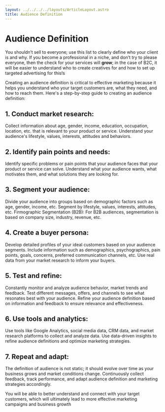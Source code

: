 ```yaml
---
layout: ../../../../layouts/ArticleLayout.astro
title: Audience Definition
---
```


# Audience Definition

You shouldn’t sell to everyone; use this list to clearly define who your client is and why. If you become a professional in a niche, and don’t try to please everyone, then the check for your services will **grow**; in the case of B2C, it will be easier to understand who to create creatives for and how to set up targeted advertising for this!s

Creating an audience definition is critical to effective marketing because it helps you understand who your target customers are, what they need, and how to reach them. Here's a step-by-step guide to creating an audience definition:

## 1. Conduct market research:
Collect information about age, gender, income, education, occupation, location, etc. that is relevant to your product or service.
Understand your audience's lifestyle, values, interests, attitudes and behaviors.

## 2. Identify pain points and needs:
Identify specific problems or pain points that your audience faces that your product or service can solve. Understand what your audience wants, what motivates them, and what solutions they are looking for.

## 3. Segment your audience:
Divide your audience into groups based on demographic factors such as age, gender, income, etc. Segment by lifestyle, values, interests, attitudes, etc.
Firmographic Segmentation (B2B): For B2B audiences, segmentation is based on company size, industry, revenue, etc.

## 4. Create a buyer persona:
Develop detailed profiles of your ideal customers based on your audience segments.
Include information such as demographics, psychographics, pain points, goals, concerns, preferred communication channels, etc.
Use real data from your market research to inform your buyers.

## 5. Test and refine:
Constantly monitor and analyze audience behavior, market trends and feedback.
Test different messages, offers, and channels to see what resonates best with your audience.
Refine your audience definition based on information and feedback to ensure relevance and effectiveness.

## 6. Use tools and analytics:
Use tools like Google Analytics, social media data, CRM data, and market research platforms to collect and analyze data.
Use data-driven insights to refine audience definitions and optimize marketing strategies.

## 7. Repeat and adapt:
The definition of audience is not static; it should evolve over time as your business grows and market conditions change.
Continuously collect feedback, track performance, and adapt audience definition and marketing strategies accordingly.

You will be able to better understand and connect with your target customers, which will ultimately lead to more effective marketing campaigns and business growth